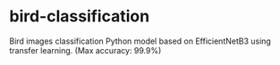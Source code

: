 # bird-classification
Bird images classification Python model based on EfficientNetB3 using transfer learning. (Max accuracy: 99.9%)
